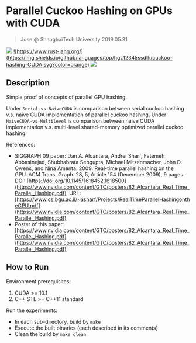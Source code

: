 # Parallel Cuckoo Hashing on GPUs with CUDA

> Jose @ ShanghaiTech University
> 2019.05.31

![](https://img.shields.io/github/languages/count/hgz12345ssdlh/cuckoo-hashing-CUDA.svg?color=brightgreen)
![https://www.rust-lang.org/](https://img.shields.io/github/languages/top/hgz12345ssdlh/cuckoo-hashing-CUDA.svg?color=orange)
![](https://img.shields.io/github/languages/code-size/hgz12345ssdlh/cuckoo-hashing-CUDA.svg)

## Description

Simple proof of concepts of parallel GPU hashing.

Under `Serial-vs-NaiveCUDA` is comparison between serial cuckoo hashing v.s. naive CUDA implementation of parallel cuckoo hashing. Under `NaiveCUDA-vs-Multilevel` is comparison between naive CUDA implementation v.s. multi-level shared-memory optimized parallel cuckoo hashing.

References:

- SIGGRAPH'09 paper: Dan A. Alcantara, Andrei Sharf, Fatemeh Abbasinejad, Shubhabrata Sengupta, Michael Mitzenmacher, John D. Owens, and Nina Amenta. 2009. Real-time parallel hashing on the GPU. ACM Trans. Graph. 28, 5, Article 154 (December 2009), 9 pages. DOI: [https://doi.org/10.1145/1618452.1618500](https://www.nvidia.com/content/GTC/posters/82_Alcantara_Real_Time_Parallel_Hashing.pdf). URL: [https://www.cs.bgu.ac.il/~asharf/Projects/RealTimeParallelHashingontheGPU.pdf](https://www.nvidia.com/content/GTC/posters/82_Alcantara_Real_Time_Parallel_Hashing.pdf)
- Poster of this paper: [https://www.nvidia.com/content/GTC/posters/82_Alcantara_Real_Time_Parallel_Hashing.pdf](https://www.nvidia.com/content/GTC/posters/82_Alcantara_Real_Time_Parallel_Hashing.pdf)

## How to Run

Environment prerequisites:

1. CUDA >= 10.1
2. C++ STL >= C++11 standard

Run the experiments:

- In each sub-directory, build by `make`
- Execute the built binaries (each described in its comments)
- Clean the build by `make clean`
